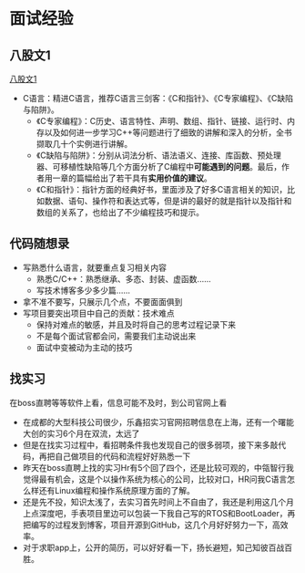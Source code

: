 # 面试经验
## 八股文1
[八股文1](../../../books/八股文/八股文1.pdf)
* C语言：精进C语言，推荐C语言三剑客：《C和指针》、《C专家编程》、《C缺陷与陷阱》。
  * 《C专家编程》：C历史、语言特性、声明、数组、指针、链接、运行时、内存以及如何进一步学习C++等问题进行了细致的讲解和深入的分析，全书撷取几十个实例进行讲解。
  * 《C缺陷与陷阱》：分别从词法分析、语法语义、连接、库函数、预处理器、可移植性缺陷等几个方面分析了C编程中**可能遇到的问题**。最后，作者用一章的篇幅给出了若干具有**实用价值的建议**。
  * 《C和指针》：指针方面的经典好书，里面涉及了好多C语言相关的知识，比如数据、语句、操作符和表达式等，但是讲的最好的就是指针以及指针和数组的关系了，也给出了不少编程技巧和提示。

## 代码随想录
* 写熟悉什么语言，就要重点复习相关内容
  * 熟悉C/C++：熟悉继承、多态、封装、虚函数......
  * 写技术博客多少多少篇......
* 拿不准不要写，只展示几个点，不要面面俱到
* 写项目要突出项目中自己的贡献：技术难点
  * 保持对难点的敏感，并且及时将自己的思考过程记录下来
  * 不是每个面试官都会问，需要我们主动说出来
  * 面试中变被动为主动的技巧

## 找实习
在boss直聘等等软件上看，信息可能不及时，到公司官网上看
* 在成都的大型科技公司很少，乐鑫招实习官网招聘信息在上海，还有一个曙能大创的实习6个月在双流，太远了
* 但是在找实习过程中，看招聘条件我也发现自己的很多弱项，接下来多敲代码，再把自己做项目的代码和流程好好熟悉一下
* 昨天在boss直聘上找的实习Hr有5个回了四个，还是比较可观的，中瓴智行我觉得最有机会，这是个以操作系统为核心的公司，比较对口，HR问我C语言怎么样还有Linux编程和操作系统原理方面的了解。
* 还是先不投，知识太浅了，去实习首先时间上不自由了，我还是利用这几个月上点深度吧，手表项目里边可以包装一下我自己写的RTOS和BootLoader，再把编写的过程发到博客，项目开源到GitHub，这几个月好好努力一下，高效率。
* 对于求职app上，公开的简历，可以好好看一下，扬长避短，知己知彼百战百胜。